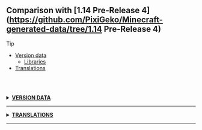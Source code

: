 ## Comparison with [1.14 Pre-Release 4](https://github.com/PixiGeko/Minecraft-generated-data/tree/1.14 Pre-Release 4)

> [!TIP]
> - [Version data](#version-data)
>     - [Libraries](#version-data-libraries)
> - [Translations](#translations)

<br/><br/>
<details><summary><b><ins>VERSION DATA</ins></b><a name="version-data"></a></summary>
<br/>
<table><tr><th></th><th align="left">1.14 Pre-Release 4</th><th>1.14 Pre-Release 5</th></tr><tr><td>World version</td><td><pre>1950</pre></td><td><pre>1951</pre></td></tr><tr><td>Protocol version</td><td><pre>475</pre></td><td><pre>476</pre></td></tr></table>
<h3>Libraries<a name="version-data-libraries"></a></h3>
<details>
<summary>
Versions
</summary>
<table><tr><th></th><th align="left">1.14 Pre-Release 4</th><th>1.14 Pre-Release 5</th></tr><tr><td>com.mojang:realms</td><td><pre>1.14.10</pre></td><td><pre>1.14.11</pre></td></tr><tr><td>org.lwjgl:lwjgl-glfw</td><td><pre>3.1.6</pre></td><td><pre>3.2.1</pre></td></tr><tr><td>org.lwjgl:lwjgl-glfw</td><td><pre>3.1.6</pre></td><td><pre>3.2.1</pre></td></tr><tr><td>org.lwjgl:lwjgl-jemalloc</td><td><pre>3.1.6</pre></td><td><pre>3.2.1</pre></td></tr><tr><td>org.lwjgl:lwjgl-jemalloc</td><td><pre>3.1.6</pre></td><td><pre>3.2.1</pre></td></tr><tr><td>org.lwjgl:lwjgl-openal</td><td><pre>3.1.6</pre></td><td><pre>3.2.1</pre></td></tr><tr><td>org.lwjgl:lwjgl-openal</td><td><pre>3.1.6</pre></td><td><pre>3.2.1</pre></td></tr><tr><td>org.lwjgl:lwjgl-opengl</td><td><pre>3.1.6</pre></td><td><pre>3.2.1</pre></td></tr><tr><td>org.lwjgl:lwjgl-opengl</td><td><pre>3.1.6</pre></td><td><pre>3.2.1</pre></td></tr><tr><td>org.lwjgl:lwjgl-stb</td><td><pre>3.1.6</pre></td><td><pre>3.2.1</pre></td></tr><tr><td>org.lwjgl:lwjgl-stb</td><td><pre>3.1.6</pre></td><td><pre>3.2.1</pre></td></tr><tr><td>org.lwjgl:lwjgl</td><td><pre>3.1.6</pre></td><td><pre>3.2.1</pre></td></tr><tr><td>org.lwjgl:lwjgl</td><td><pre>3.1.6</pre></td><td><pre>3.2.1</pre></td></tr></table>
</details>
</details>
<hr/>
<details><summary><b><ins>TRANSLATIONS</ins></b><a name="translations"></a></summary>
<br/>
<details>
<summary>
Changes
</summary>
<br/>
<table>
<tr><th>Name</th><th>1.14 Pre-Release 4</th><th>1.14 Pre-Release 5</th></tr>
<tr><th align="left"><div style="width:290px">gui.narrate.editBox</div></th><td>%s edit box</td><td>%s edit box: %s</td></tr>
</table>
<br/>
</details>
</details>
<hr/>